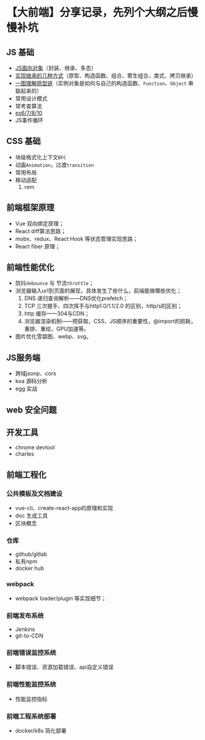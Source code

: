# 【大前端】分享记录，先列个大纲之后慢慢补坑

## JS 基础

- [JS面向对象](https://github.com/Godiswill/blog/issues/8)（封装、继承、多态）
- [实现继承的几种方式](https://github.com/Godiswill/blog/issues/8)（原型、构造函数、组合、寄生组合、类式、拷贝继承）
- [一图理解原型链](https://github.com/Godiswill/blog/issues/8)（实例对象是如何与自己的构造函数、`Function`、`Object` 串联起来的）
- 常用设计模式
- 常考查算法
- [es6/7/8/10](https://es6.ruanyifeng.com/)
- JS事件循环

## CSS 基础

- 块级格式化上下文`BFC`
- 动画`Animation`，过渡`transition`
- 常用布局
- 移动适配
	1. rem

## 前端框架原理

- Vue 双向绑定原理；
- React diff算法思路；
- mobx、redux、React Hook 等状态管理实现思路；
- React fiber 原理；

## 前端性能优化

- 防抖`debounce` 与 节流`throttle`；
- 浏览器输入url到页面的展现，具体发生了些什么，前端能做哪些优化；
	1. DNS 递归查询解析——DNS优化prefetch；
	1. TCP 三次握手、四次挥手与http1.0/1.1/2.0 的区别，http/s的区别；
	1. http 缓存——304与CDN；
	1. 浏览器渲染机制——预获取，CSS、JS顺序的重要性，@import的损耗，重排、重绘，GPU加速等。
- 图片优化雪碧图、webp、svg。

## JS服务端

- 跨域jsonp、cors
- koa 源码分析
- egg 实战

## web 安全问题

## 开发工具

- chrome devtool
- charles

## 前端工程化

### 公共模板及文档建设

- vue-cli、create-react-app的原理和实现
- doc 生成工具
- 区块概念

### 仓库

- github/gitlab
- 私有npm
- docker hub

### webpack

- webpack loader/plugin 等实现细节；

### 前端发布系统

- Jenkins
- git-to-CDN

### 前端错误监控系统

- 脚本错误、资源加载错误、api自定义错误

### 前端性能监控系统

- 性能监控指标

### 前端工程系统部署

- docker/k8s 简化部署




